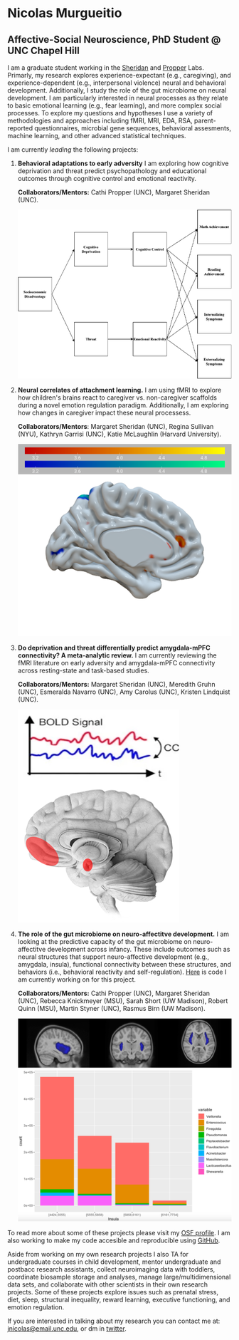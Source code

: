 #  **Nicolas Murgueitio**

##  **Affective-Social Neuroscience, PhD Student @ UNC Chapel Hill**

I am a graduate student working in the [Sheridan](https://circlelab.unc.edu/) and [Propper](https://beelab.web.unc.edu/) Labs. Primarly, my research explores experience-expectant (e.g., caregiving), and experience-dependent (e.g., interpersonal violence) neural and behavioral development. Additionally, I  study the role of the gut microbiome on neural development. I am particularly interested in neural processes as they relate to basic emotional learning (e.g., fear learning), and more complex social processes. To explore my questions and hypotheses I use a variety of methodologies and approaches including fMRI, MRI, EDA, RSA, parent-reported questionnaires, microbial gene sequences, behavioral assesments, machine learning, and other advanced statistical techniques. 
    
I am currently *leading* the following projects:

1. **Behavioral adaptations to early adversity** I am exploring how cognitive deprivation and threat predict psychopathology and educational outcomes through cognitive control and emotional reactivity.

    **Collaborators/Mentors:** Cathi Propper (UNC), Margaret Sheridan (UNC).
    
    ![Book logo](/model.png)


2. **Neural correlates of attachment learning.** I am using fMRI to explore how children's brains react to caregiver vs. non-caregiver scaffolds during a novel emotion regulation paradigm. Additionally, I am exploring how changes in caregiver impact these neural processess. 

    **Collaborators/Mentors**: Margaret Sheridan (UNC), Regina Sullivan (NYU), Kathryn Garrisi (UNC), Katie McLaughlin (Harvard University).
    
    ![Book logo](/scaff.png)

3. **Do deprivation and threat differentially predict amygdala-mPFC connectivity? A meta-analytic review.** I am currently reviewing the fMRI literature on early adversity and amygdala-mPFC connectivity across resting-state and task-based studies. 

    **Collaborators/Mentors:** Margaret Sheridan (UNC), Meredith Gruhn (UNC), Esmeralda Navarro (UNC), Amy Carolus (UNC), Kristen Lindquist (UNC).
    
    ![Book logo](/con.png)

4. **The role of the gut microbiome on neuro-affectitve development.**  I am looking at the predictive capacity of the gut microbiome on neuro-affectitve development across infancy. These include outcomes such as neural structures that support neuro-affective development (e.g., amygdala, insula), functional connectivity between these structures, and behaviors (i.e., behavioral reactivity and self-regulation). [Here](https://github.com/nicolasmurgueitio/RandomForestBrainMicrobiome) is code I am currently working on for this project.

    **Collaborators/Mentors:** Cathi Propper (UNC), Margaret Sheridan (UNC), Rebecca Knickmeyer (MSU), Sarah Short (UW Madison), Robert Quinn (MSU), Martin     Styner (UNC), Rasmus Birn (UW Madison). 
    
    ![Book logo](/insula3.png)

To read more about some of these projects please visit my [OSF profile](https://osf.io/profile/?view_only=02023f70035a49e6b56eb969a50ae3ea). I am also working to make my code accesible and reproducible using [GitHub](https://github.com/nicolasmurgueitio). 

Aside from working on my own research projects I also TA for undergraduate courses in child development, mentor undergraduate and postbacc research assistants, collect neuroimaging data with toddlers, coordinate biosample storage and analyses, manage large/multidimensional data sets, and collaborate with other scientists in their own research projects. Some of these projects explore issues such as prenatal stress, diet, sleep, structural inequality, reward learning, executive functioning, and emotion regulation. 

If you are interested in talking about my research you can contact me at: [jnicolas@email.unc.edu](mailto:jnicolas@email.unc.edu), or dm in [twitter](https://twitter.com/jnmurgueitio). 
